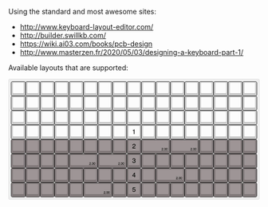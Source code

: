 Using the standard and most awesome sites:

 - http://www.keyboard-layout-editor.com/
 - http://builder.swillkb.com/
 - https://wiki.ai03.com/books/pcb-design
 - http://www.masterzen.fr/2020/05/03/designing-a-keyboard-part-1/

 Available layouts that are supported:

 ![layouts](./pcb-keyboard-supported-layouts.jpg)
